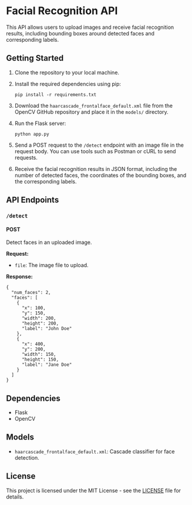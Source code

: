 # Facial Recognition API

This API allows users to upload images and receive facial recognition results, including bounding boxes around detected faces and corresponding labels.

## Getting Started

1. Clone the repository to your local machine.

2. Install the required dependencies using pip:

    ```
    pip install -r requirements.txt
    ```

3. Download the `haarcascade_frontalface_default.xml` file from the OpenCV GitHub repository and place it in the `models/` directory.

4. Run the Flask server:

    ```
    python app.py
    ```

5. Send a POST request to the `/detect` endpoint with an image file in the request body. You can use tools such as Postman or cURL to send requests.

6. Receive the facial recognition results in JSON format, including the number of detected faces, the coordinates of the bounding boxes, and the corresponding labels.

## API Endpoints

### `/detect`

#### POST

Detect faces in an uploaded image.

**Request:**

- `file`: The image file to upload.

**Response:**

```
{
  "num_faces": 2,
  "faces": [
    {
      "x": 100,
      "y": 150,
      "width": 200,
      "height": 200,
      "label": "John Doe"
    },
    {
      "x": 400,
      "y": 200,
      "width": 150,
      "height": 150,
      "label": "Jane Doe"
    }
  ]
}
```

## Dependencies

- Flask
- OpenCV

## Models

- `haarcascade_frontalface_default.xml`: Cascade classifier for face detection.

## License

This project is licensed under the MIT License - see the [LICENSE](LICENSE) file for details.

